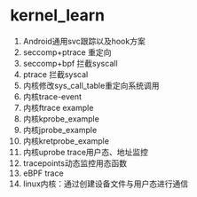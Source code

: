 # kernel_learn

1. Android通用svc跟踪以及hook方案
2. seccomp+ptrace 重定向
3. seccomp+bpf 拦截syscall
4. ptrace 拦截syscal
5. 内核修改sys_call_table重定向系统调用
6. 内核trace-event
7. 内核ftrace example
8. 内核kprobe_example
9. 内核jprobe_example
10. 内核kretprobe_example
11. 内核uprobe trace用户态、地址监控
12. tracepoints动态监控用态函数
13. eBPF trace
14. linux内核：通过创建设备文件与用户态进行通信